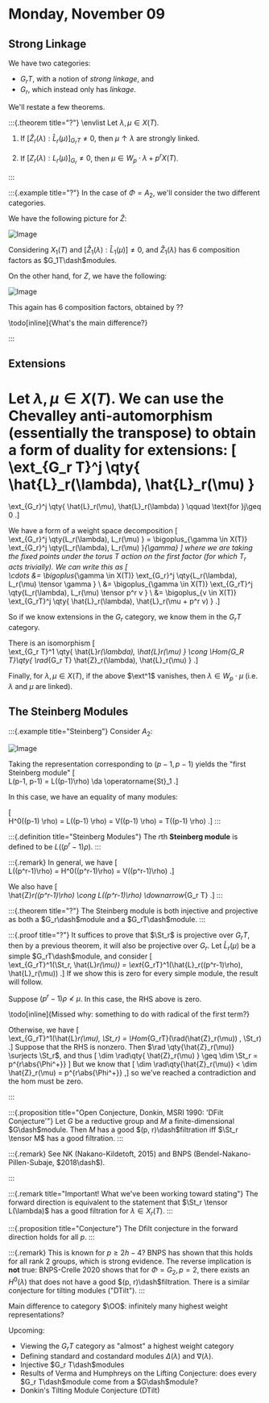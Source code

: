 # Monday, November 09

## Strong Linkage

We have two categories:

- $G_r T$, with a notion of *strong linkage*, and 
- $G_r$, which instead only has *linkage*.

We'll restate a few theorems.

:::{.theorem title="?"}
\envlist
Let $\lambda, \mu \in X(T)$.

1. If $[\hat{Z}_r(\lambda) : \hat{L}_r(\mu) ]_{G_r T} \neq 0$, then $\mu \uparrow \lambda$ are strongly linked.

2. If $[{Z}_r(\lambda) : {L}_r(\mu) ]_{G_r} \neq 0$, then $\mu \in W_p \cdot\lambda + p^r X(T)$.

:::

:::{.example title="?"}
In the case of $\Phi = A_2$, we'll consider the two different categories.

We have the following picture for $\hat{Z}$:

![Image](figures/image_2020-11-09-14-02-01.png)

Considering $X_1(T)$ and $[\hat{Z}_1(\lambda) : \hat{L}_1(\mu)] \neq 0$, and $\hat{Z}_1(\lambda)$ has 6 composition factors as $G_1T\dash$modules.

On the other hand, for $Z$, we have the following:

![Image](figures/image_2020-11-09-14-05-34.png)

This again has 6 composition factors, obtained by ??

\todo[inline]{What's the main difference?}

:::

## Extensions

Let $\lambda, \mu \in X(T)$.
We can use the Chevalley anti-automorphism (essentially the transpose) to obtain a form of duality for extensions:
\[  
\ext_{G_r T}^j \qty{ \hat{L}_r(\lambda), \hat{L}_r(\mu) } 
= 
\ext_{G_r}^j \qty{ \hat{L}_r(\mu), \hat{L}_r(\lambda) } \qquad \text{for }j\geq 0
.\]

We have a form of a weight space decomposition
\[  
\ext_{G_r}^j \qty{L_r(\lambda), L_r(\mu) }
= \bigoplus_{\gamma \in X(T)} \ext_{G_r}^j \qty{L_r(\lambda), L_r(\mu) }_{\gamma}
\]
where we are taking the fixed points under the torus $T$ action on the first factor (for which $T_r$ acts trivially).
We can write this as 
\[  
\cdots 
&= \bigoplus_{\gamma \in X(T)} \ext_{G_r}^j \qty{L_r(\lambda), L_r(\mu) \tensor \gamma } \\
&= \bigoplus_{\gamma \in X(T)} \ext_{G_rT}^j \qty{L_r(\lambda), L_r(\mu) \tensor p^r v } \\
&= \bigoplus_{v \in X(T)} \ext_{G_rT}^j \qty{ \hat{L}_r(\lambda), \hat{L}_r(\mu + p^r v) }
.\]

So if we know extensions in the $G_r$ category, we know them in the $G_r T$ category.

There is an isomorphism
\[  
\ext_{G_r T}^1 \qty{ \hat{L}_r(\lambda), \hat{L}_r(\mu) } 
\cong \Hom_{G_R T}\qty{ \rad_{G_r T} \hat{Z}_r(\lambda), \hat{L}_r(\mu) }
.\]

Finally, for $\lambda, \mu \in X(T)$, if the above $\ext^1$ vanishes, then $\lambda \in W_p \cdot \mu$ (i.e. $\lambda$ and $\mu$ are linked).

## The Steinberg Modules

:::{.example title="Steinberg"}
Consider $A_2$:

![Image](figures/image_2020-11-09-14-16-57.png)

Taking the representation corresponding to $(p-1, p-1)$ yields the "first Steinberg module" 
\[  
L(p-1, p-1) = L((p-1)\rho) \da \operatorname{St}_1 
.\]

In this case, we have an equality of many modules:

\[  
H^0((p-1) \rho) =
L((p-1) \rho) =
V((p-1) \rho) =
T((p-1) \rho)
.\]
:::

:::{.definition title="Steinberg Modules"}
The $r$th **Steinberg module** is defined to be $L((p^r-1)\rho)$.
:::

:::{.remark}
In general, we have
\[  
L((p^r-1)\rho) = 
H^0((p^r-1)\rho) = 
V((p^r-1)\rho)
.\]

We also have
\[  
\hat{Z}_r((p^r-1)\rho) \cong
L((p^r-1)\rho) \downarrow_{G_r T}
.\]
:::

:::{.theorem title="?"}
The Steinberg module is both injective and projective as both a $G_r\dash$module and a $G_rT\dash$module.
:::


:::{.proof title="?"}
It suffices to prove that $\St_r$ is projective over $G_r T$, then by a previous theorem, it will also be projective over $G_r$.
Let $\hat{L}_r(\mu)$ be a simple $G_rT\dash$module, and consider
\[  
\ext_{G_rT}^1(\St_r, \hat{L}_r(\mu)) =
\ext_{G_rT}^1(\hat{L}_r((p^r-1)\rho), \hat{L}_r(\mu))
.\]
If we show this is zero for every simple module, the result will follow.

Suppose $(p^r-1)\rho\not< \mu$.
In this case, the RHS above is zero.

\todo[inline]{Missed why: something to do with radical of the first term?}

Otherwise, we have
\[  
\ext_{G_rT}^1(\hat{L}_r(\mu), \St_r) =
\Hom_{G_rT}(\rad(\hat{Z}_r(\mu)) , \St_r)
.\]
Suppose that the RHS is nonzero.
Then $\rad \qty{\hat{Z}_r(\mu)} \surjects \St_r$, and thus 
\[
\dim \rad\qty{ \hat{Z}_r(\mu) } \geq \dim \St_r = p^{r\abs{\Phi^+}}
\]
But we know that 
\[
\dim \rad\qty{\hat{Z}_r(\mu)} < \dim \hat{Z}_r(\mu) = p^{r\abs{\Phi^+}}
,\]
so we've reached a contradiction and the hom must be zero.

:::

:::{.proposition title="Open Conjecture, Donkin, MSRI 1990: 'DFilt Conjecture'"}
Let $G$ be a reductive group and $M$ a finite-dimensional $G\dash$module.
Then $M$ has a good $(p, r)\dash$filtration iff $\St_r \tensor M$ has a good filtration.
:::

:::{.remark}
See NK (Nakano-Kildetoft, 2015) and BNPS (Bendel-Nakano-Pillen-Subaje, $2018\dash$).

:::

:::{.remark title="Important! What we've been working toward stating"}
The forward direction is equivalent to the statement that
$\St_r \tensor L(\lambda)$ has a good filtration for $\lambda \in X_r(T)$.
:::

:::{.proposition title="Conjecture"}
The Dfilt conjecture in the forward direction holds for all $p$.
:::

:::{.remark}
This is known for $p\geq 2h-4$?
BNPS has shown that this holds for all rank 2 groups, which is strong evidence.
The reverse implication is **not** true: BNPS-Crelle 2020 shows that for $\Phi = G_2, p=2$, there exists an $H^0(\lambda)$ that does not have a good $(p, r)\dash$filtration.
There is a similar conjecture for tilting modules ("DTilt").
:::

Main difference to category $\OO$: infinitely many highest weight representations?

Upcoming:

- Viewing the $G_r T$ category as "almost" a highest weight category
- Defining standard and costandard modules $\Delta(\lambda)$ and $\nabla(\lambda)$.
- Injective $G_r T\dash$modules
- Results of Verma and Humphreys on the Lifting Conjecture: does every $G_r T\dash$module come from a $G\dash$module?
- Donkin's Tilting Module Conjecture (DTilt)
